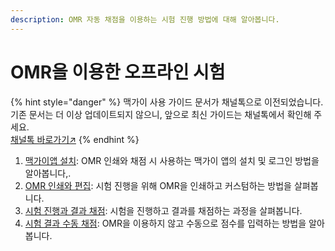 ```yaml
---
description: OMR 자동 채점을 이용하는 시험 진행 방법에 대해 알아봅니다.
---
```


# OMR을 이용한 오프라인 시험

{% hint style="danger" %}
맥가이 사용 가이드 문서가 채널톡으로 이전되었습니다.\
기존 문서는 더 이상 업데이트되지 않으니, 앞으로 최신 가이드는 채널톡에서 확인해 주세요.\
[채널톡 바로가기↗](https://docs.channel.io/macgai-guide/ko/categories/OMR%EC%9D%84-%EC%9D%B4%EC%9A%A9%ED%95%9C-%EC%98%A4%ED%94%84%EB%9D%BC%EC%9D%B8-%EC%8B%9C%ED%97%98-ab0ab3dd)
{% endhint %}

1. [맥가이앱 설치](mgapp.md): OMR 인쇄와 채점 시 사용하는 맥가이 앱의 설치 및 로그인 방법을 알아봅니다,.
2. [OMR 인쇄와 편집](print.md): 시험 진행을 위해 OMR을 인쇄하고 커스텀하는 방법을 살펴봅니다.
3. [시험 진행과 결과 채점](scoring.md): 시험을 진행하고 결과를 채점하는 과정을 살펴봅니다.
4. [시험 결과 수동 채점](m-scoring.md): OMR을 이용하지 않고 수동으로 점수를 입력하는 방법을 알아봅니다.

